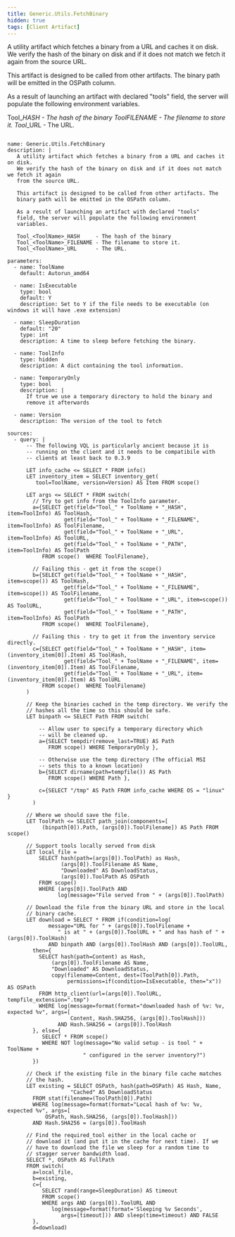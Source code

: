 ```yaml
---
title: Generic.Utils.FetchBinary
hidden: true
tags: [Client Artifact]
---
```


A utility artifact which fetches a binary from a URL and caches it on disk.
We verify the hash of the binary on disk and if it does not match we fetch it again
from the source URL.

This artifact is designed to be called from other artifacts. The
binary path will be emitted in the OSPath column.

As a result of launching an artifact with declared "tools"
field, the server will populate the following environment
variables.

Tool_<ToolName>_HASH     - The hash of the binary
Tool_<ToolName>_FILENAME - The filename to store it.
Tool_<ToolName>_URL      - The URL.


<pre><code class="language-yaml">
name: Generic.Utils.FetchBinary
description: |
   A utility artifact which fetches a binary from a URL and caches it on disk.
   We verify the hash of the binary on disk and if it does not match we fetch it again
   from the source URL.

   This artifact is designed to be called from other artifacts. The
   binary path will be emitted in the OSPath column.

   As a result of launching an artifact with declared "tools"
   field, the server will populate the following environment
   variables.

   Tool_&lt;ToolName&gt;_HASH     - The hash of the binary
   Tool_&lt;ToolName&gt;_FILENAME - The filename to store it.
   Tool_&lt;ToolName&gt;_URL      - The URL.

parameters:
  - name: ToolName
    default: Autorun_amd64

  - name: IsExecutable
    type: bool
    default: Y
    description: Set to Y if the file needs to be executable (on windows it will have .exe extension)

  - name: SleepDuration
    default: "20"
    type: int
    description: A time to sleep before fetching the binary.

  - name: ToolInfo
    type: hidden
    description: A dict containing the tool information.

  - name: TemporaryOnly
    type: bool
    description: |
      If true we use a temporary directory to hold the binary and
      remove it afterwards

  - name: Version
    description: The version of the tool to fetch

sources:
  - query: |
      -- The following VQL is particularly ancient because it is
      -- running on the client and it needs to be compatibile with
      -- clients at least back to 0.3.9

      LET info_cache &lt;= SELECT * FROM info()
      LET inventory_item = SELECT inventory_get(
         tool=ToolName, version=Version) AS Item FROM scope()

      LET args &lt;= SELECT * FROM switch(
        // Try to get info from the ToolInfo parameter.
        a={SELECT get(field="Tool_" + ToolName + "_HASH", item=ToolInfo) AS ToolHash,
                  get(field="Tool_" + ToolName + "_FILENAME", item=ToolInfo) AS ToolFilename,
                  get(field="Tool_" + ToolName + "_URL", item=ToolInfo) AS ToolURL,
                  get(field="Tool_" + ToolName + "_PATH", item=ToolInfo) AS ToolPath
           FROM scope()  WHERE ToolFilename},

        // Failing this - get it from the scope()
        b={SELECT get(field="Tool_" + ToolName + "_HASH", item=scope()) AS ToolHash,
                  get(field="Tool_" + ToolName + "_FILENAME", item=scope()) AS ToolFilename,
                  get(field="Tool_" + ToolName + "_URL", item=scope()) AS ToolURL,
                  get(field="Tool_" + ToolName + "_PATH", item=ToolInfo) AS ToolPath
           FROM scope()  WHERE ToolFilename},

        // Failing this - try to get it from the inventory service directly.
        c={SELECT get(field="Tool_" + ToolName + "_HASH", item=(inventory_item[0]).Item) AS ToolHash,
                  get(field="Tool_" + ToolName + "_FILENAME", item=(inventory_item[0]).Item) AS ToolFilename,
                  get(field="Tool_" + ToolName + "_URL", item=(inventory_item[0]).Item) AS ToolURL
           FROM scope()  WHERE ToolFilename}
      )

      // Keep the binaries cached in the temp directory. We verify the
      // hashes all the time so this should be safe.
      LET binpath &lt;= SELECT Path FROM switch(

          -- Allow user to specify a temporary directory which
          -- will be cleaned up.
          a={SELECT tempdir(remove_last=TRUE) AS Path
             FROM scope() WHERE TemporaryOnly },

          -- Otherwise use the temp directory (The official MSI
          -- sets this to a known location)
          b={SELECT dirname(path=tempfile()) AS Path
             FROM scope() WHERE Path },

          c={SELECT "/tmp" AS Path FROM info_cache WHERE OS = "linux" }
        )

      // Where we should save the file.
      LET ToolPath &lt;= SELECT path_join(components=[
           (binpath[0]).Path, (args[0]).ToolFilename]) AS Path FROM scope()

      // Support tools locally served from disk
      LET local_file =
          SELECT hash(path=(args[0]).ToolPath) as Hash,
                 (args[0]).ToolFilename AS Name,
                 "Downloaded" AS DownloadStatus,
                 (args[0]).ToolPath AS OSPath
          FROM scope()
          WHERE (args[0]).ToolPath AND
                log(message="File served from " + (args[0]).ToolPath)

      // Download the file from the binary URL and store in the local
      // binary cache.
      LET download = SELECT * FROM if(condition=log(
             message="URL for " + (args[0]).ToolFilename +
                " is at " + (args[0]).ToolURL + " and has hash of " + (args[0]).ToolHash)
             AND binpath AND (args[0]).ToolHash AND (args[0]).ToolURL,
        then={
          SELECT hash(path=Content) as Hash,
              (args[0]).ToolFilename AS Name,
              "Downloaded" AS DownloadStatus,
              copy(filename=Content, dest=(ToolPath[0]).Path,
                   permissions=if(condition=IsExecutable, then="x")) AS OSPath
          FROM http_client(url=(args[0]).ToolURL, tempfile_extension=".tmp")
          WHERE log(message=format(format="downloaded hash of %v: %v, expected %v", args=[
                    Content, Hash.SHA256, (args[0]).ToolHash]))
                AND Hash.SHA256 = (args[0]).ToolHash
        }, else={
           SELECT * FROM scope()
           WHERE NOT log(message="No valid setup - is tool " + ToolName +
                        " configured in the server inventory?")
        })

      // Check if the existing file in the binary file cache matches
      // the hash.
      LET existing = SELECT OSPath, hash(path=OSPath) AS Hash, Name,
                    "Cached" AS DownloadStatus
        FROM stat(filename=(ToolPath[0]).Path)
        WHERE log(message=format(format="Local hash of %v: %v, expected %v", args=[
            OSPath, Hash.SHA256, (args[0]).ToolHash]))
        AND Hash.SHA256 = (args[0]).ToolHash

      // Find the required_tool either in the local cache or
      // download it (and put it in the cache for next time). If we
      // have to download the file we sleep for a random time to
      // stagger server bandwidth load.
      SELECT *, OSPath AS FullPath
      FROM switch(
        a=local_file,
        b=existing,
        c={
           SELECT rand(range=SleepDuration) AS timeout
           FROM scope()
           WHERE args AND (args[0]).ToolURL AND
              log(message=format(format='Sleeping %v Seconds',
                 args=[timeout])) AND sleep(time=timeout) AND FALSE
        },
        d=download)

</code></pre>

